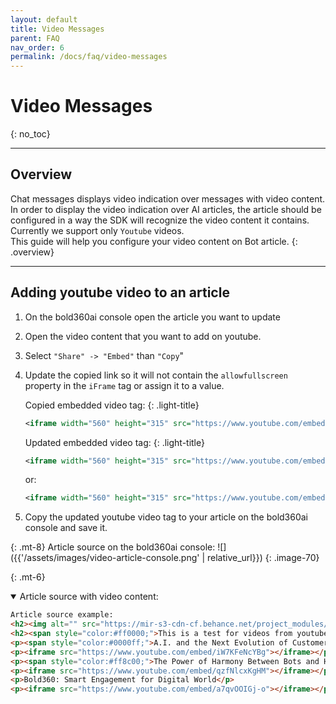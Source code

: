```yaml
---
layout: default
title: Video Messages 
parent: FAQ
nav_order: 6
permalink: /docs/faq/video-messages
---
```


# Video Messages
{: no_toc}

---

## Overview
Chat messages displays video indication over messages with video content. 
In order to display the video indication over AI articles, the article should be configured in a way the SDK will recognize the video content it contains.   
Currently we support only `Youtube` videos.   
This guide will help you configure your video content on Bot article. 
{: .overview}

---

## Adding youtube video to an article

1. On the bold360ai console open the article you want to update

2. Open the video content that you want to add on youtube.

3. Select `"Share" -> "Embed"` than `"Copy`"

4. Update the copied link so it will not contain the `allowfullscreen` property in the `iFrame` tag or assign it to a value.

    Copied embedded video tag:
    {: .light-title}
    ```xml
    <iframe width="560" height="315" src="https://www.youtube.com/embed/veuyO0Mf3EQ" title="YouTube video player" frameborder="0" allow="accelerometer; autoplay; clipboard-write; encrypted-media; gyroscope; picture-in-picture" allowfullscreen></iframe>
    ```

    Updated embedded video tag:
    {: .light-title}
    ```xml
    <iframe width="560" height="315" src="https://www.youtube.com/embed/veuyO0Mf3EQ" title="YouTube video player" frameborder="0" allow="accelerometer; autoplay; clipboard-write; encrypted-media; gyroscope; picture-in-picture"></iframe>
    ```
    or:
    ```xml
    <iframe width="560" height="315" src="https://www.youtube.com/embed/veuyO0Mf3EQ" title="YouTube video player" frameborder="0" allow="accelerometer; autoplay; clipboard-write; encrypted-media; gyroscope; picture-in-picture" allowfullscreen=""></iframe>
    ```

6. Copy the updated youtube video tag to your article on the bold360ai console and save it.


{: .mt-8}
Article source on the bold360ai console:
![]({{'/assets/images/video-article-console.png' | relative_url}})
{: .image-70}

{: .mt-6}
<details open markdown="block"> 
    
<summary>Article source with video content:</summary>
    
```html
Article source example:
<h2><img alt="" src="https://mir-s3-cdn-cf.behance.net/project_modules/disp/98f67512129037.56d6fccde4698.png" style="width: 400px; height: 400px;" /></h2>
<h2><span style="color:#ff0000;">This is a test for videos from youtube</span></h2>
<p><span style="color:#0000ff;">A.I. and the Next Evolution of Customer Service:</span></p>
<p><iframe src="https://www.youtube.com/embed/iW7KFeNcYBg"></iframe></p>
<p><span style="color:#ff8c00;">The Power of Harmony Between Bots and Humans:</span></p>
<p><iframe src="https://www.youtube.com/embed/qzfNlcxKgHM"></iframe></p>
<p>Bold360: Smart Engagement for Digital World</p>
<p><iframe src="https://www.youtube.com/embed/a7qvOOIGj-o"></iframe></p>
```
</details>
